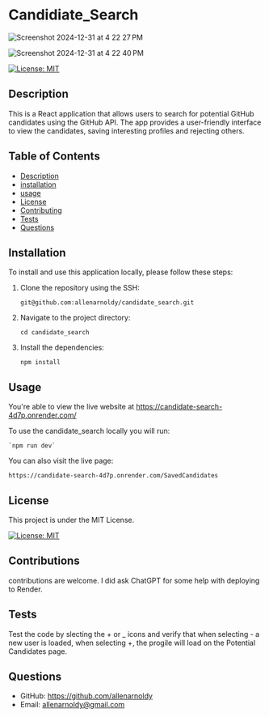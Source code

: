 # Candidiate_Search

![Screenshot 2024-12-31 at 4 22 27 PM](https://github.com/user-attachments/assets/4d92fb66-ec4c-4e06-a421-841937fd7ed6)

![Screenshot 2024-12-31 at 4 22 40 PM](https://github.com/user-attachments/assets/ca392118-634b-4861-a7b7-3411feb0ae03)

[![License: MIT](https://img.shields.io/badge/License-MIT-yellow.svg)](https://opensource.org/licenses/MIT)

## Description
This is a React application that allows users to search for potential GitHub candidates using the GitHub API. The app provides a user-friendly interface to view the candidates, saving interesting profiles and rejecting others. 

## Table of Contents
- [Description](#description)
- [installation](#installation)
- [usage](#usage)
- [License](#license)
- [Contributing](#contributing)
- [Tests](#test)
- [Questions](#questions)

## Installation

To install and use this application locally, please follow these steps:

1. Clone the repository using the SSH:

    `git@github.com:allenarnoldy/candidate_search.git`
2. Navigate to the project directory:

    `cd candidate_search`
3. Install the dependencies:

    `npm install` 

## Usage
You're able to view the live website at https://candidate-search-4d7p.onrender.com/

To use the candidate_search locally you will run:

    `npm run dev`

You can also visit the live page:

    https://candidate-search-4d7p.onrender.com/SavedCandidates

## License

This project is under the MIT License.

[![License: MIT](https://img.shields.io/badge/License-MIT-yellow.svg)](https://opensource.org/licenses/MIT)

## Contributions

contributions are welcome. I did ask ChatGPT for some help with deploying to Render.

## Tests

Test the code by slecting the + or _ icons and verify that when selecting - a new user is loaded, when selecting +, the progile will load on the Potential Candidates page.

## Questions
- GitHub: https://github.com/allenarnoldy
- Email: allenarnoldy@gmail.com
